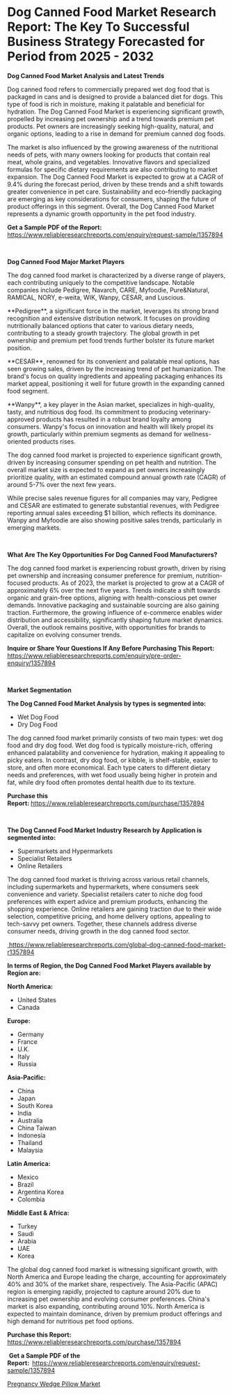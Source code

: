 <p><h1>Dog Canned Food Market Research Report: The Key To Successful Business Strategy Forecasted for Period from 2025 - 2032</h1></p><p><strong>Dog Canned Food Market Analysis and Latest Trends</strong></p>
<p><p>Dog canned food refers to commercially prepared wet dog food that is packaged in cans and is designed to provide a balanced diet for dogs. This type of food is rich in moisture, making it palatable and beneficial for hydration. The Dog Canned Food Market is experiencing significant growth, propelled by increasing pet ownership and a trend towards premium pet products. Pet owners are increasingly seeking high-quality, natural, and organic options, leading to a rise in demand for premium canned dog foods.</p><p>The market is also influenced by the growing awareness of the nutritional needs of pets, with many owners looking for products that contain real meat, whole grains, and vegetables. Innovative flavors and specialized formulas for specific dietary requirements are also contributing to market expansion. The Dog Canned Food Market is expected to grow at a CAGR of 9.4% during the forecast period, driven by these trends and a shift towards greater convenience in pet care. Sustainability and eco-friendly packaging are emerging as key considerations for consumers, shaping the future of product offerings in this segment. Overall, the Dog Canned Food Market represents a dynamic growth opportunity in the pet food industry.</p></p>
<p><strong>Get a Sample PDF of the Report:&nbsp;</strong> <a href="https://www.reliableresearchreports.com/enquiry/request-sample/1357894?utm_campaign=3362&utm_medium=2&utm_source=Github&utm_content=ia&utm_term=04042025&utm_id=dog-canned-food">https://www.reliableresearchreports.com/enquiry/request-sample/1357894</a></p>
<p>&nbsp;</p>
<p><strong>Dog Canned Food Major Market Players</strong></p>
<p><p>The dog canned food market is characterized by a diverse range of players, each contributing uniquely to the competitive landscape. Notable companies include Pedigree, Navarch, CARE, Myfoodie, Pure&Natural, RAMICAL, NORY, e-weita, WIK, Wanpy, CESAR, and Luscious. </p><p>**Pedigree**, a significant force in the market, leverages its strong brand recognition and extensive distribution network. It focuses on providing nutritionally balanced options that cater to various dietary needs, contributing to a steady growth trajectory. The global growth in pet ownership and premium pet food trends further bolster its future market position.</p><p>**CESAR**, renowned for its convenient and palatable meal options, has seen growing sales, driven by the increasing trend of pet humanization. The brand's focus on quality ingredients and appealing packaging enhances its market appeal, positioning it well for future growth in the expanding canned food segment.</p><p>**Wanpy**, a key player in the Asian market, specializes in high-quality, tasty, and nutritious dog food. Its commitment to producing veterinary-approved products has resulted in a robust brand loyalty among consumers. Wanpy's focus on innovation and health will likely propel its growth, particularly within premium segments as demand for wellness-oriented products rises.</p><p>The dog canned food market is projected to experience significant growth, driven by increasing consumer spending on pet health and nutrition. The overall market size is expected to expand as pet owners increasingly prioritize quality, with an estimated compound annual growth rate (CAGR) of around 5-7% over the next few years.</p><p>While precise sales revenue figures for all companies may vary, Pedigree and CESAR are estimated to generate substantial revenues, with Pedigree reporting annual sales exceeding $1 billion, which reflects its dominance. Wanpy and Myfoodie are also showing positive sales trends, particularly in emerging markets.</p></p>
<p>&nbsp;</p>
<p><strong>What Are The Key Opportunities For Dog Canned Food Manufacturers?</strong></p>
<p><p>The dog canned food market is experiencing robust growth, driven by rising pet ownership and increasing consumer preference for premium, nutrition-focused products. As of 2023, the market is projected to grow at a CAGR of approximately 6% over the next five years. Trends indicate a shift towards organic and grain-free options, aligning with health-conscious pet owner demands. Innovative packaging and sustainable sourcing are also gaining traction. Furthermore, the growing influence of e-commerce enables wider distribution and accessibility, significantly shaping future market dynamics. Overall, the outlook remains positive, with opportunities for brands to capitalize on evolving consumer trends.</p></p>
<p><strong>Inquire or Share Your Questions If Any Before Purchasing This Report:</strong> <a href="https://www.reliableresearchreports.com/enquiry/pre-order-enquiry/1357894?utm_campaign=3362&utm_medium=2&utm_source=Github&utm_content=ia&utm_term=04042025&utm_id=dog-canned-food">https://www.reliableresearchreports.com/enquiry/pre-order-enquiry/1357894</a></p>
<p>&nbsp;</p>
<p><strong>Market Segmentation</strong></p>
<p><strong>The Dog Canned Food Market Analysis by types is segmented into:</strong></p>
<p><ul><li>Wet Dog Food</li><li>Dry Dog Food</li></ul></p>
<p><p>The dog canned food market primarily consists of two main types: wet dog food and dry dog food. Wet dog food is typically moisture-rich, offering enhanced palatability and convenience for hydration, making it appealing to picky eaters. In contrast, dry dog food, or kibble, is shelf-stable, easier to store, and often more economical. Each type caters to different dietary needs and preferences, with wet food usually being higher in protein and fat, while dry food often promotes dental health due to its texture.</p></p>
<p><strong>Purchase this Report:&nbsp;</strong><a href="https://www.reliableresearchreports.com/purchase/1357894?utm_campaign=3362&utm_medium=2&utm_source=Github&utm_content=ia&utm_term=04042025&utm_id=dog-canned-food">https://www.reliableresearchreports.com/purchase/1357894</a></p>
<p>&nbsp;</p>
<p><strong>The Dog Canned Food Market Industry Research by Application is segmented into:</strong></p>
<p><ul><li>Supermarkets and Hypermarkets</li><li>Specialist Retailers</li><li>Online Retailers</li></ul></p>
<p><p>The dog canned food market is thriving across various retail channels, including supermarkets and hypermarkets, where consumers seek convenience and variety. Specialist retailers cater to niche dog food preferences with expert advice and premium products, enhancing the shopping experience. Online retailers are gaining traction due to their wide selection, competitive pricing, and home delivery options, appealing to tech-savvy pet owners. Together, these channels address diverse consumer needs, driving growth in the dog canned food sector.</p></p>
<p><a href="https://www.reliableresearchreports.com/global-dog-canned-food-market-r1357894?utm_campaign=3362&utm_medium=2&utm_source=Github&utm_content=ia&utm_term=04042025&utm_id=dog-canned-food">&nbsp;https://www.reliableresearchreports.com/global-dog-canned-food-market-r1357894</a></p>
<p><strong>In terms of Region, the Dog Canned Food Market Players available by Region are:</strong></p>
<p>
    <p> <strong> North America: </strong>
        <ul>
            <li>United States</li>
            <li>Canada</li>
        </ul>
        </p> 
    <p> <strong> Europe: </strong>
        <ul>
            <li>Germany</li>
            <li>France</li>
            <li>U.K.</li>
            <li>Italy</li>
            <li>Russia</li>
        </ul>
        </p> 
    <p> <strong> Asia-Pacific: </strong>
        <ul>
            <li>China</li>
            <li>Japan</li>
            <li>South Korea</li>
            <li>India</li>
            <li>Australia</li>
            <li>China Taiwan</li>
            <li>Indonesia</li>
            <li>Thailand</li>
            <li>Malaysia</li>
        </ul>
        </p> 
    <p> <strong> Latin America: </strong>
        <ul>
            <li>Mexico</li>
            <li>Brazil</li>
            <li>Argentina Korea</li>
            <li>Colombia</li>
        </ul>
        </p> 
    <p> <strong> Middle East & Africa: </strong>
        <ul>
            <li>Turkey</li>
            <li>Saudi</li>
            <li>Arabia</li>
            <li>UAE</li>
            <li>Korea</li>
        </ul>
    </p>
    </p>
<p><p>The global dog canned food market is witnessing significant growth, with North America and Europe leading the charge, accounting for approximately 40% and 30% of the market share, respectively. The Asia-Pacific (APAC) region is emerging rapidly, projected to capture around 20% due to increasing pet ownership and evolving consumer preferences. China's market is also expanding, contributing around 10%. North America is expected to maintain dominance, driven by premium product offerings and high demand for nutritious pet food options.</p></p>
<p><strong>Purchase this Report: </strong><a href="https://www.reliableresearchreports.com/purchase/1357894?utm_campaign=3362&utm_medium=2&utm_source=Github&utm_content=ia&utm_term=04042025&utm_id=dog-canned-food">https://www.reliableresearchreports.com/purchase/1357894</a></p>
<p>&nbsp;<strong>Get a Sample PDF of the Report:&nbsp;&nbsp;</strong><a href="https://www.reliableresearchreports.com/enquiry/request-sample/1357894?utm_campaign=3362&utm_medium=2&utm_source=Github&utm_content=ia&utm_term=04042025&utm_id=dog-canned-food">https://www.reliableresearchreports.com/enquiry/request-sample/1357894</a></p>
<p><strong></strong></p>
<p><p><a href="https://github.com/iquiseeboli/Market-Research-Report-List-1/blob/main/pregnancy-wedge-pillow-market.md?utm_campaign=3362&utm_medium=2&utm_source=Github&utm_content=ia&utm_term=04042025&utm_id=dog-canned-food">Pregnancy Wedge Pillow Market</a></p></p>